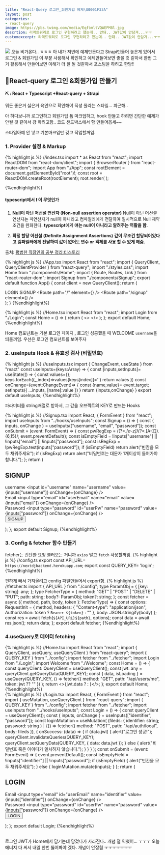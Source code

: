 ```yaml
---
title: "React-Query 로그인_회원가입 예제\U0001F33A"
layout: post
categories:
- react-query
image: https://pbs.twimg.com/media/EqfbmltVQAEPM8l.jpg
descrtion: 리액트쿼리로 로그인 구현하려고 했는데.. 안돼.. JWT값이 안담겨...ㅜㅜ
customexcerpt: 리액트쿼리로 로그인 구현하려고 했는데.. 안돼.. JWT값이 안담겨...ㅜㅜ
---
```


![](https://pbs.twimg.com/media/EqfbmltVQAEPM8l.jpg)
오늘 비가온다.. ㅎㅎㅎ 
아 내가 저번에 예제만든다고 Strapi만들어 놓은게 있어서 로그인 & 회원가입 이 부분 사용해서 확인하고 예제만들어보면 좋을 것 같아서 한번 그거 활용해서 만들어보면 이해가 더 잘 될 것같아서 포스팅을 하려고 한당!!

## 🌺React-query 로그인 &회원가입 만들기

**⛏ : React + Typescript +React-query + Strapi**

뭐든 좋은거 싫은거 육안으로 확인해야 직성 풀리는 스타일... 피곤해..

아 하다보니까 로그인하고 회원가입 폼 마크업하고, hook 만들고 하려면 간단한 예제가 안될 것 같아서 걍 하려고함.. 코드 샌드박스에서 함 만들어봅세~~

스타일아예 안 넣고 기본마크업만 갖고 작업할꺼임.

### 1.  Provider 설정 & Markup
 
 {% highlight js %}
//index.tsx
import * as React from "react";
import ReactDOM from "react-dom/client";
import { BrowserRouter } from "react-router-dom";
import App from "./App";
const rootElement = document.getElementById("root")!;
const root = ReactDOM.createRoot(rootElement);
root.render(
  <BrowserRouter>
    <App />
  </BrowserRouter>
);

{%endhighlight%}

#### typescript에서 ❗ 이 무엇인가
 
1.  **Null이 아닌 어선셜 연산자  (Non-null assertion operator)**
Null이 아닌 어선셜 연산자는 피연산자가 null이 아니라고 컴파일러에게 전달하여 일시적으로 Null 제약조건을 완화한다.
**typescript에게 얘는 null이 아니라고 알려주는 역활을 함.**

2.  **확정 할당 어선셜  (Definite Assignment Assertions)**
 **값이 무조건 할당되어있다고 컴파일러에게 전달하여 값이 없어도 변수 or 객체를 사용 할 수 있게 해줌.**
 
 출처:  [평범한 직장인의 공부 정리:티스토리](https://developer-talk.tistory.com/191)

{% highlight js %}
//App.tsx
import React from "react";
import { QueryClient, QueryClientProvider } from "react-query";
import "./styles.css";
import Home from "./components/Home";
import { Route, Routes, Link } from "react-router-dom";
import Signup from "./components/Signup";
export default function App() {
  const client = new QueryClient();
  return (
    <QueryClientProvider client={client}>
      <div className="App">
			 <Link to="/">LOGIN</Link>
        <Link to="/signup">SiGNUP</Link>
        <Routes>
          <Route path="/" element={<Home />} />
          <Route path="/signup" element={<Signup />} />
        </Routes>
      </div>
    </QueryClientProvider>
  );
}
{%endhighlight%}


{% highlight js %}
//Home.tsx
import React from "react";
import Login from "./Login";
const Home = () => {
  return (
    <>
      <Login />
    </>
  );
};
export default Home;
{%endhighlight%}

Home 컴포넌트는 기본 로그인 페이지 , 로그인 성공했을 때 WELCOME `username`을 띄울꺼임.
우선은 로그인 컴포넌트를 보여주자
### 2.  useInputs Hook & 유효성 검사 (비밀번호)

{% highlight js %}
//useInputs.tsx
import { ChangeEvent, useState } from "react"
const useInputs=(keys:Array<string>) => {
  const [inputs,setInputs]= useState(() => {
    const values={};
    keys.forEach((_,index)=>values[keys[index]]='')
    return values
  })
  const onChange=(event:ChangeEvent<HTMLInputElement>)=> {
    const {name,value}= event.target;
    setInputs({
      ...inputs,
      [name]:value
    })
  }
  return {inputs,onChange}
}
export default useInputs;
{%endhighlight%}
	
파라미터를 string배열로 받아서, 그 값을 오브젝트의 KEY로 만드는 Hooks
	
{% highlight js %}
//Signup.tsx
import React, { FormEvent } from "react";
import useInputs from "../hooks/useInputs";
const Signup = () => {
  const { inputs, onChange } = useInputs(["username", "email", "password"]);
  const onSubmit = (event: FormEvent<HTMLFormElement>) => {
    const pwRegExp = /(?=.*[a-z])(?=.*[A-Z]).{6,15}/;
    event.preventDefault();
    const isEmptyField =
      !inputs["username"] || !inputs["email"] || !inputs["password"];
    const isRegExp = !pwRegExp.test(inputs["password"]);
    if (isEmptyField) return alert("빈칸을 모두 채워주세요");
    if (isRegExp) return alert("비밀번호는 대문자 1개이상이 들어가야 합니다.");
  };
  return (
    <section>
      <h1>SIGNUP</h1>
      <form onSubmit={onSubmit}>
        <div>
          <label htmlFor="username">username</label>
          <input
            id="username"
            name="username"
            value={inputs["username"]}
            onChange={onChange}
          />
        </div>
        <div>
          <label htmlFor="userEmail">Email</label>
          <input
            type="email"
            id="userEmail"
            name="email"
            value={inputs["email"]}
            onChange={onChange}
          />
        </div>
        <div>
          <label htmlFor="userPw">Password</label>
          <input
            type="password"
            id="userPw"
            name="password"
            value={inputs["password"]}
            onChange={onChange}
          />
        </div>
        <button>SIGNUP</button>
      </form>
    </section>
  );
};
export default Signup;
{%endhighlight%}
	
### 	3. Config & fetcher 함수 만들기
	
fetcher는 간단한 요청 불러오는 거니까  `axios` 말고 `fetch` 사용할꺼임.
	{% highlight js %}
	//config.ts
export const API_URL= `https://nextdjbackend.herokuapp.com`;
export const QUERY_KEY= 'login';
	{%endhighlight%}
	
편하게 빼서 가져올려고 config 파일만들어서 export함.
		{% highlight js %}
	//fetcher.ts
import { API_URL } from "./config";
type ParamObj = {
  [key: string]: any;
};
type FetcherType = {
  method: "GET" | "POST" | "DELETE" | "PUT";
  path: string;
  body?: ParamObj;
  token?: string;
};
const fetcher = async ({ method, path, body, token }: FetcherType) => {
  const options: RequestInit = {
    method,
    headers: {
      "Content-type": "application/json",
      Authorization: token ? `Bearer ${token}` : ""
    },
    body: JSON.stringify(body)
  };
  const res = await fetch(`${API_URL}${path}`, options);
  const data = await res.json();
  return data;
};
export default fetcher;
	{%endhighlight%}
	
### 	4.useQuery로 데이터 fetching
	
{% highlight js %}
	//Home.tsx
import React from "react";
import { QueryClient, useQuery, useQueryClient } from "react-query";
import { QUERY_KEY } from "../config";
import fetcher from "../fetcher";
import Login from "./Login";
import Welcome from "./Welcome";
const Home = () => {
  const queryClient: QueryClient = useQueryClient();
  const jwt: any = queryClient.getQueryData(QUERY_KEY);
  const { data, isLoading } = useQuery(QUERY_KEY, () =>
    fetcher({
      method: "GET",
      path: "/api/users/me",
      token: jwt ?? ""
    })
  );
  return <>{jwt.data ? <Welcome /> : <Login />}</>;
};
export default Home;
{%endhighlight%}
<br />
{% highlight js %}
	//Login.tsx
import React, { FormEvent } from "react";
import { useMutation, useQueryClient } from "react-query";
import { QUERY_KEY } from "../config";
import fetcher from "../fetcher";
import useInputs from "../hooks/useInputs";
const Login = () => {
  const queryClient = useQueryClient();
  const { inputs, onChange } = useInputs(["identifier", "password"]);
  const loginMutation = useMutation(
    (fileds: { identifier: string; password: string } | {}) =>
      fetcher({
        method: "POST",
        path: "/api/auth/local",
        body: fileds
      }),
    {
      onSuccess: (data) => {
        if (data.jwt) {
          alert("로그인 성공!");
          queryClient.invalidateQueries(QUERY_KEY);
          queryClient.setQueryData(QUERY_KEY, { data: data.jwt });
        } else {
          alert("비밀번호 혹은 아이디가 일치하지 않습니다.");
        }
      }
    }
  );
  const onSubmit = (event: FormEvent<HTMLFormElement>) => {
    event.preventDefault();
    const isEmptyField = !inputs["identifier"] || !inputs["password"];
    if (isEmptyField) {
      alert("빈칸을 모두 채워주세요");
    } else {
      loginMutation.mutate(inputs);
    }
  };
  return (
    <section>
      <h1>LOGIN</h1>
      <form onSubmit={onSubmit}>
        <div>
          <label htmlFor="userEmail">Email</label>
          <input
            type="email"
            id="userEmail"
            name="identifier"
            value={inputs["identifier"]}
            onChange={onChange}
          />
        </div>
        <div>
          <label htmlFor="userPw">Password</label>
          <input
            type="password"
            id="userPw"
            name="password"
            value={inputs["password"]}
            onChange={onChange}
          />
        </div>
        <button>LOGIN</button>
      </form>
    </section>
  );
};
export default Login;
{%endhighlight%}
	
<br />
	로그인 JWT가 Home에서 담기는데 담겼다가 사라진다.. 개념 덜 익혔어... ㅜㅜㅜ
	오늘 에너지 다 써서 내일 한번 뚫어봐야 겠다.
	개념이 안잡힘 ㅜㅜㅜㅜㅜㅜㅜ
